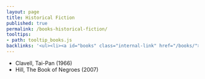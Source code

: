 ```yaml
---
layout: page
title: Historical Fiction
published: true
permalink: /books-historical-fiction/
tooltips: 
- path: tooltip_books.js
backlinks: '<ul><li><a id="books" class="internal-link" href="/books/">Books</a></li></ul>'
---
```


* Clavell, Tai-Pan (1966)
* Hill, The Book of Negroes (2007)
